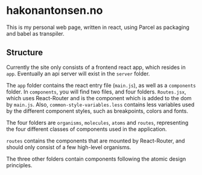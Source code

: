 # hakonantonsen.no

This is my personal web page, written in react, using Parcel as packaging and babel as transpiler.

## Structure

Currently the site only consists of a frontend react app, which resides in `app`.
Eventually an api server will exist in the `server` folder.

The `app` folder contains the react entry file (`main.js`), as well as a `components` folder. In `components`, you will find two files, and four folders. `Routes.jsx`, which uses React-Router and is the component which is added to the dom by `main.js`. Also, `common-style-variables.less` contains less variables used by the different component styles, such as breakpoints, colors and fonts.

The four folders are `organisms`, `molecules`, `atoms` and `routes`, representing the four different classes of components used in the application.

`routes` contains the components that are mounted by React-Router, and should only consist of a few high-level organisms.

The three other folders contain components following the atomic design principles.